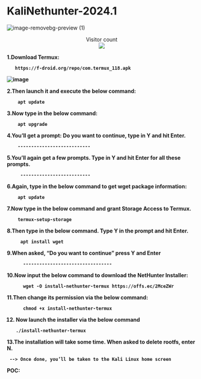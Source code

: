 # KaliNethunter-2024.1

![image-removebg-preview (1)](https://github.com/HackWithSumit/KaliNethunter-Rootless/assets/120317751/c3adc55f-8f13-4cf2-b7ec-f8bf4f9d3fc2)

<p align="center"> 
  Visitor count<br>
  <img src="https://profile-counter.glitch.me/HackWithSumit/count.svg" />
</p>



<B>1.Download Termux:<b>

       https://f-droid.org/repo/com.termux_118.apk

![image](https://github.com/HackWithSumit/KaliNethunter-Rootless/assets/120317751/5feec8c6-ad2f-4b52-8d91-c06b5dd86a62)


2.Then launch it and execute the below command:
        
        apt update       

3.Now type in the below command:

        apt upgrade

4.You’ll get a prompt: Do you want to continue, type in Y and hit Enter.

        ---------------------------

5.You’ll again get a few prompts. Type in Y and hit Enter for all these prompts.

         --------------------------

6.Again, type in the below command to get wget package information:

        apt update

7.Now type in the below command and grant Storage Access to Termux.

        termux-setup-storage

8.Then type in the below command. Type Y in the prompt and hit Enter.

         apt install wget

 9.When asked, “Do you want to continue” press Y and Enter

          ---------------------------------

 10.Now input the below command to download the NetHunter Installer:

          wget -O install-nethunter-termux https://offs.ec/2MceZWr

 11.Then change its permission via the below command:

          chmod +x install-nethunter-termux

  12. Now launch the installer via the below command

          ./install-nethunter-termux

  13.The installation will take some time. When asked to delete rootfs, enter N. 

     --> Once done, you’ll be taken to the Kali Linux home screen


  POC:

  

          
         

        

